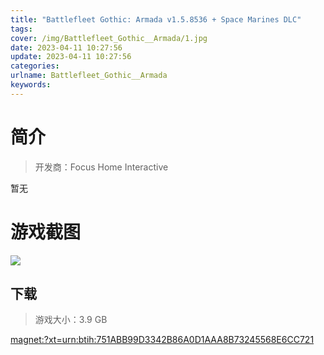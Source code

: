 ```yaml
---
title: "Battlefleet Gothic: Armada v1.5.8536 + Space Marines DLC"
tags: 
cover: /img/Battlefleet_Gothic__Armada/1.jpg
date: 2023-04-11 10:27:56
update: 2023-04-11 10:27:56
categories: 
urlname: Battlefleet_Gothic__Armada
keywords: 
---
```

# 简介

> 开发商：Focus Home Interactive

暂无

# 游戏截图

![](/img/Battlefleet_Gothic__Armada/2.jpg)


## 下载

> 游戏大小：3.9 GB

[magnet:?xt=urn:btih:751ABB99D3342B86A0D1AAA8B73245568E6CC721](magnet:?xt=urn:btih:751ABB99D3342B86A0D1AAA8B73245568E6CC721)